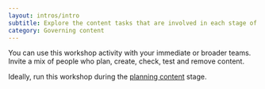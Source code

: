 ```yaml
---
layout: intros/intro
subtitle: Explore the content tasks that are involved in each stage of the content lifecycle. Then match the skills you need to execute those tasks in your agency.
category: Governing content
---
```

You can use this workshop activity with your immediate or broader teams. Invite a mix of people who plan, create, check, test and remove content.

Ideally, run this workshop during the [planning content]() stage. 

